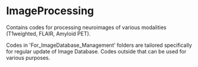 # ImageProcessing

Contains codes for processing neuroimages of various modalities (T1weighted, FLAIR, Amyloid PET).

Codes in 'For_ImageDatabase_Management' folders are tailored specifically for regular update of Image Database.
Codes outside that can be used for various purposes.
